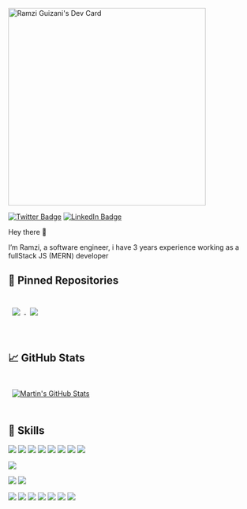 <!-- ![Ramzi's GitHub Banner](./assets/GitHubHeader.png)-->
<a href="https://app.daily.dev/RamziGz"><img  align="center" src="https://github.com/ramzigz/ramzigz/blob/main/devcard.svg" width="400" alt="Ramzi Guizani's Dev Card"/></a>

[![Twitter Badge](https://img.shields.io/badge/Twitter-Profile-informational?style=flat&logo=twitter&logoColor=white&color=1CA2F1)](https://twitter.com/RamziGuizani93)
[![LinkedIn Badge](https://img.shields.io/badge/LinkedIn-Profile-informational?style=flat&logo=linkedin&logoColor=white&color=0D76A8)](https://www.linkedin.com/in/ramzi-gz/)

Hey there 👋

I’m Ramzi, a software engineer, i have 3 years experience working as a fullStack JS (MERN) developer

<!-- Want to know more about me? [Check out my portfolio.](https://) -->

## 📌 Pinned Repositories

<br>

<a href="https://github.com/ramzigz/Conventional-Commits">
  <img align="center" style="margin:0.5rem" src="https://github-readme-stats.vercel.app/api/pin/?username=ramzigz&repo=Conventional-Commits&title_color=ffffff&text_color=c9cacc&icon_color=4AB197&bg_color=1A2B34" />
</a>

<a href="https://github.com/ramzigz/node-express-starter">
  <img align="center" style="margin:0.5rem" src="https://github-readme-stats.vercel.app/api/pin/?username=ramzigz&repo=node-express-starter&title_color=ffffff&text_color=c9cacc&icon_color=4AB197&bg_color=1A2B34" />
</a>

<br>

<br>
<br>

## &#x1f4c8; GitHub Stats

<br>

<!-- <a href="https://github.com/ramzigz">
  <img align="center" style="margin:0.5rem" src="https://github-readme-stats.vercel.app/api/top-langs/?username=ramzigz&hide=html,css&title_color=ffffff&text_color=c9cacc&icon_color=4AB197&bg_color=1A2B34" />
</a>-->

<a href="https://github.com/ramzigz">
  <img align="center" style="margin:0.5rem" src="https://github-readme-stats.vercel.app/api?username=ramzigz&show_icons=true&line_height=27&count_private=true&title_color=ffffff&text_color=c9cacc&icon_color=4AB097&bg_color=1A2B34" alt="Martin's GitHub Stats" />
</a>

<br>
<br>

## 💼 Skills

![](https://img.shields.io/badge/Code-NodeJS-informational?style=flat&logo=NodeJS&logoColor=white&color=4AB197)
![](https://img.shields.io/badge/Code-ReactNative-informational?style=flat&logo=react&logoColor=white&color=4AB197)
![](https://img.shields.io/badge/Code-React-informational?style=flat&logo=react&logoColor=white&color=4AB197)
![](https://img.shields.io/badge/Code-Redux-informational?style=flat&logo=Redux&logoColor=white&color=4AB197)
![](https://img.shields.io/badge/Code-ReduxSaga-informational?style=flat&logo=reduxsaga&logoColor=white&color=4AB197)
![](https://img.shields.io/badge/Code-JavaScript-informational?style=flat&logo=JavaScript&logoColor=white&color=4AB197)
![](https://img.shields.io/badge/Code-TypeScript-informational?style=flat&logo=TypeScript&logoColor=white&color=4AB197)
![](https://img.shields.io/badge/Code-MongoDB-informational?style=flat&logo=MongoDB&logoColor=white&color=4AB197)

<!-- <details>
<summary>More Skills</summary>
<br> -->

![](https://img.shields.io/badge/Style-CSS-informational?style=flat&logo=css3&logoColor=white&color=4AB197)


![](https://img.shields.io/badge/Test-Jest-informational?style=flat&logo=jest&logoColor=white&color=4AB197)
![](https://img.shields.io/badge/Test-Mocha-informational?style=flat&logo=Mocha&logoColor=white&color=4AB197)


![](https://img.shields.io/badge/Tools-Docker-informational?style=flat&logo=docker&logoColor=white&color=4AB197)
![](https://img.shields.io/badge/Tools-NGINX-informational?style=flat&logo=nginx&logoColor=white&color=4AB197)
![](https://img.shields.io/badge/Tools-NPM-informational?style=flat&logo=npm&logoColor=white&color=4AB197)
![](https://img.shields.io/badge/Tools-Postman-informational?style=flat&logo=Postman&logoColor=white&color=4AB197)
![](https://img.shields.io/badge/Tools-GitHub-informational?style=flat&logo=GitHub&logoColor=white&color=4AB197)
![](https://img.shields.io/badge/Tools-GitLab-informational?style=flat&logo=GitLab&logoColor=white&color=4AB197)
![](https://img.shields.io/badge/Tools-Bitbucket-informational?style=flat&logo=Bitbucket&logoColor=white&color=4AB197)

</details>

<br>
